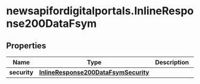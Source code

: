# newsapifordigitalportals.InlineResponse200DataFsym

## Properties

Name | Type | Description | Notes
------------ | ------------- | ------------- | -------------
**security** | [**InlineResponse200DataFsymSecurity**](InlineResponse200DataFsymSecurity.md) |  | [optional] 


